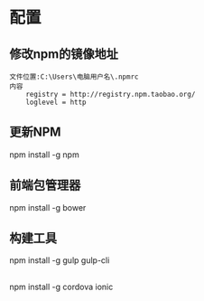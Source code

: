# 配置

## 修改npm的镜像地址

    文件位置:C:\Users\电脑用户名\.npmrc
    内容
        registry = http://registry.npm.taobao.org/
        loglevel = http

## 更新NPM
npm install -g npm 

## 前端包管理器
npm install -g bower

## 构建工具
npm install -g gulp gulp-cli

## 
npm install -g cordova ionic
